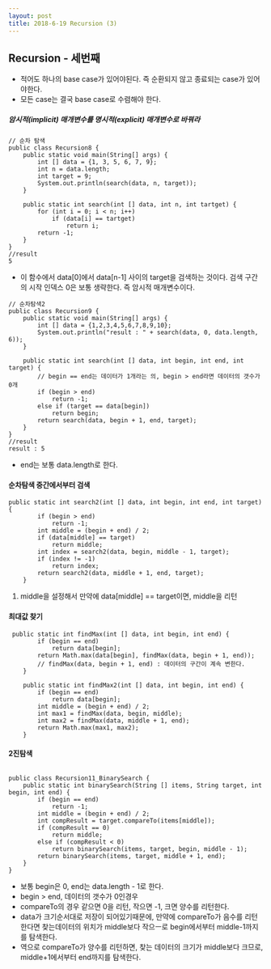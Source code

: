 ```yaml
---
layout: post
title: 2018-6-19 Recursion (3)
---
```


Recursion - 세번째
---

- 적어도 하나의 base case가 있어야된다. 즉 순환되지 않고 종료되는 case가 있어야한다.
- 모든 case는 결국 base case로 수렴해야 한다.

##### 암시적(implicit) 매개변수를 명시적(explicit) 매개변수로 바꿔라

```
// 순차 탐색
public class Recursion8 {
    public static void main(String[] args) {
        int [] data = {1, 3, 5, 6, 7, 9};
        int n = data.length;
        int target = 9;
        System.out.println(search(data, n, target));
    }

    public static int search(int [] data, int n, int tartget) {
        for (int i = 0; i < n; i++)
            if (data[i] == tartget)
                return i;
        return -1;
    }
}
//result
5
```
- 이 함수에서 data[0]에서 data[n-1] 사이의 target을 검색하는 것이다. 검색 구간의 시작 인덱스 0은 보통 생략한다. 즉 암시적 매개변수이다.

```
// 순차탐색2
public class Recursion9 {
    public static void main(String[] args) {
        int [] data = {1,2,3,4,5,6,7,8,9,10};
        System.out.println("result : " + search(data, 0, data.length, 6));
    }

    public static int search(int [] data, int begin, int end, int target) {
        // begin == end는 데이터가 1개라는 의, begin > end라면 데이터의 갯수가 0개
        if (begin > end)
            return -1;
        else if (target == data[begin])
            return begin;
        return search(data, begin + 1, end, target);
    }
}
//result
result : 5
```
- end는 보통 data.length로 한다.

#### 순차탐색 중간에서부터 검색

```
public static int search2(int [] data, int begin, int end, int target) {
        if (begin > end)
            return -1;
        int middle = (begin + end) / 2;
        if (data[middle] == target)
            return middle;
        int index = search2(data, begin, middle - 1, target);
        if (index != -1)
            return index;
        return search2(data, middle + 1, end, target);
    }
```
1. middle을 설정해서 만약에 data[middle] == target이면, middle을 리턴

#### 최대값 찾기

```
 public static int findMax(int [] data, int begin, int end) {
        if (begin == end)
            return data[begin];
        return Math.max(data[begin], findMax(data, begin + 1, end));
        // findMax(data, begin + 1, end) : 데이터의 구간이 계속 변한다.
    }

    public static int findMax2(int [] data, int begin, int end) {
        if (begin == end)
            return data[begin];
        int middle = (begin + end) / 2;
        int max1 = findMax(data, begin, middle);
        int max2 = findMax(data, middle + 1, end);
        return Math.max(max1, max2);
    }
```

#### 2진탐색

```

public class Recursion11_BinarySearch {
    public static int binarySearch(String [] items, String target, int begin, int end) {
        if (begin == end)
            return -1;
        int middle = (begin + end) / 2;
        int compResult = target.compareTo(items[middle]);
        if (compResult == 0)
            return middle;
        else if (compResult < 0)
            return binarySearch(items, target, begin, middle - 1);
        return binarySearch(items, target, middle + 1, end);
    }
}

```
- 보통 begin은 0, end는 data.length - 1로 한다.
- begin > end, 데이터의 갯수가 0인경우
- compareTo의 경우 같으면 0을 리턴, 작으면 -1, 크면 양수를 리턴한다.
- data가 크기순서대로 저장이 되어있기때문에, 만약에 compareTo가 음수를 리턴한다면 찾는데이터의 위치가 middle보다 작으ㅡ로 begin에서부터 middle-1까지를 탐색한다.
- 역으로 compareTo가 양수를 리턴하면, 찾는 데이터의 크기가 middle보다 크므로, middle+1에서부터 end까지를 탐색한다.
